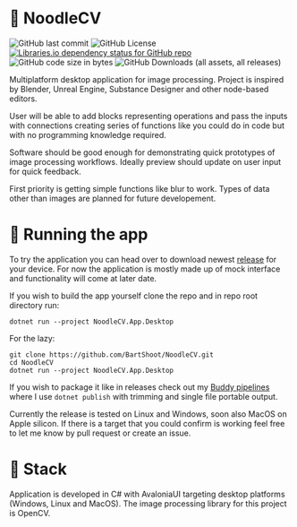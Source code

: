 ﻿# 🍜 NoodleCV

![GitHub last commit](https://img.shields.io/github/last-commit/BartShoot/NoodleCV?style=flat-square)
![GitHub License](https://img.shields.io/github/license/BartShoot/NoodleCV?style=flat-square)
[![Libraries.io dependency status for GitHub repo](https://img.shields.io/librariesio/github/bartshoot/noodlecv?style=flat-square&logo=librariesdotio)](https://libraries.io/github/BartShoot/NoodleCV)
![GitHub code size in bytes](https://img.shields.io/github/languages/code-size/BartShoot/NoodleCV?style=flat-square)
![GitHub Downloads (all assets, all releases)](https://img.shields.io/github/downloads/BartShoot/NoodleCV/total?style=flat-square)

Multiplatform desktop application for image processing.
Project is inspired by Blender, Unreal Engine, Substance Designer and other node-based editors.

User will be able to add blocks representing operations and pass the inputs with connections creating series of
functions like you could do in code but with no programming knowledge required.

Software should be good enough for demonstrating quick prototypes of image processing workflows.
Ideally preview should update on user input for quick feedback.

First priority is getting simple functions like blur to work.
Types of data other than images are planned for future developement.

# 🚀 Running the app

To try the application you can head over to download newest [release](https://github.com/BartShoot/NoodleCV/releases)
for your device.
For now the application is mostly made up of mock interface and functionality will come at later date.

If you wish to build the app yourself clone the repo and in repo root directory
run:

```
dotnet run --project NoodleCV.App.Desktop
```

For the lazy:

```shell
git clone https://github.com/BartShoot/NoodleCV.git
cd NoodleCV
dotnet run --project NoodleCV.App.Desktop
```

If you wish to package it like in releases check out
my [Buddy pipelines](https://github.com/BartShoot/NoodleCV/blob/main/.buddy/buddy.yml) where I use `dotnet publish` with
trimming and single file portable output.

Currently the release is tested on Linux and Windows, soon also MacOS on Apple silicon.
If there is a target that you could confirm is working feel free to let me know by pull request or create an issue.

# 🧰 Stack

Application is developed in C# with AvaloniaUI targeting desktop platforms (Windows, Linux and MacOS).
The image processing library for this project is OpenCV.